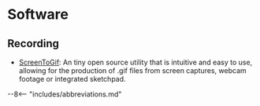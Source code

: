 # Software

## Recording

- [ScreenToGif](https://www.screentogif.com/): An tiny open source utility that is intuitive and easy to use, allowing for the production of .gif files from screen captures, webcam footage or integrated sketchpad.

--8<-- "includes/abbreviations.md"
